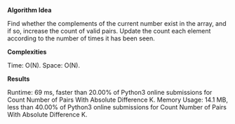 **Algorithm Idea**

Find whether the complements of the current 
number exist in the array, and if so, increase 
the count of valid pairs. Update the count each 
element according to the number of times it has 
been seen.

**Complexities**

Time: O(N).
Space: O(N).

**Results**

Runtime: 69 ms, faster than 20.00% of Python3 online submissions for Count Number of Pairs With Absolute Difference K.
Memory Usage: 14.1 MB, less than 40.00% of Python3 online submissions for Count Number of Pairs With Absolute Difference K.
